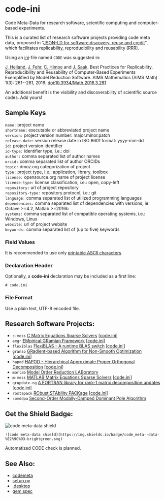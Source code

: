 code-ini
========

Code Meta-Data for research software, scientific computing and computer-based experiments.

This is a curated list of research software projects providing code meta data,
proposed in "[JSON-LD for software discovery, reuse and credit](http://www.arfon.org/json-ld-for-software-discovery-reuse-and-credit)",
which facilitates replicability, reproducibility and reusability (RRR).

Using an [ini](https://en.wikipedia.org/wiki/INI_file)-file named `CODE` was suggested in:

[J. Heiland](https://orcid.org/0000-0003-0228-8522), [J. Fehr](https://orcid.org/0000-0003-2850-1440), [C. Himpe](https://orcid.org/0000-0003-2194-6754) and [J. Saak](https://orcid.org/0000-0001-5567-9637). Best Practices for Replicability, Reproducibility and Reusability of Computer-Based Experiments Exemplified by Model Reduction Software. AIMS Mathematics (AIMS Math) 1(3): 261--281, 2016. [doi:10.3934/Math.2016.3.261](http://doi.org/10.3934/Math.2016.3.261)

An additional benefit is the visibility and discoverability of scientific source codes.
Add yours!

## Sample Keys

`name:` project name  
`shortname:` executable or abbreviated project name  
`version:` project version number: major.minor.patch  
`release-date:` version release date in ISO 8601 format: yyyy-mm-dd  
`id:` project version identifier  
`id-type:` identifier type, i.e.: doi  
`author:` comma separated list of author names  
`orcid:` comma separated list of author ORCIDs  
`topic:` dmoz.org categorization of project  
`type:` project type, i.e.: application, library, toolbox  
`license:` opensource.org name of project license  
`license-type:` license classification, i.e.: open, copy-left  
`repository:` url of project repository  
`repository-type:` repository protocol, i.e.: git  
`language:` comma separated list of utilized programming languages  
`dependencies:` comma separated list of dependencies with versions, ie: Octave >=4.2, Matlab >=2016b  
`systems:` comma separated list of compatible operating systems, i.e.: Windows, Linux  
`website:` url of project website  
`keywords:` comma separated list of (up to five) keywords

### Field Values

It is recommended to use only [printable ASCII characters](https://en.wikipedia.org/wiki/ASCII#Printable_characters).

### Declaration Header

Optionally, a **code-ini** declaration may be included as a first line:

`# code.ini`

### File Format

Use a plain text, UTF-8 encoded file. 

## Research Software Projects:

* `c-mess` [C Matrix Equations Sparse Solvers](https://www.mpi-magdeburg.mpg.de/projects/mess) [[code.ini](https://gitlab.mpi-magdeburg.mpg.de/mess/cmess-releases/blob/master/CODE)]
* `emgr` [EMpirical GRamian Framework](https://gramian.de) [[code.ini](http://github.com/gramian/emgr/blob/master/CODE)]
* `flexiblas` [FlexiBLAS - A runtime BLAS switch](https://www.mpi-magdeburg.mpg.de/projects/flexiblas) [[code.ini](https://gitlab.mpi-magdeburg.mpg.de/software/flexiblas-release/raw/master/CODE)]
* `granso` [GRadient-based Algorithm for Non-Smooth Optimization](http://www.timmitchell.com/software/GRANSO/) [[code.ini](https://gitlab.com/timmitchell/GRANSO/blob/master/code.ini)]
* `hapod` [HAPOD - Hierarchical Approximate Proper Orthogonal Decomposition](https://github.com/gramian/hapod/) [[code.ini](https://github.com/gramian/hapod/blob/master/CODE)]
* `morlab` [Model Order Reduction LABoratory](https://www.mpi-magdeburg.mpg.de/projects/morlab)
* `m-mess` [MATLAB Matrix Equations Sparse Solvers](https://www.mpi-magdeburg.mpg.de/projects/mess) [[code.ini](https://gitlab.mpi-magdeburg.mpg.de/mess/mmess-releases/blob/v1.0.1/CODE)]
* `qrupdate-ng` [A FORTRAN library for rank-1 matrix decomposition updates](https://github.com/mpimd-csc/qrupdate-ng) [[code.ini](https://github.com/mpimd-csc/qrupdate-ng/blob/master/CODE)]
* `rostapack` [RObust STAbility PACKage](http://www.timmitchell.com/software/ROSTAPACK/index.html) [[code.ini](https://gitlab.com/timmitchell/ROSTAPACK/blob/master/code.ini)]
* `somddpa` [Second-Order Modally-Damped Dominant Pole Algorithm](https://doi.org/10.5281/zenodo.2553901)

## Get the Shield Badge:

![code meta-data shield](https://img.shields.io/badge/code_meta--data-%E2%9C%93-brightgreen.svg)

`![code meta-data shield](https://img.shields.io/badge/code_meta--data-%E2%9C%93-brightgreen.svg)`

Automatized CODE check is planned.

## See Also:

* [codemeta](https://github.com/codemeta/codemeta)
* [setup.py](https://docs.python.org/3/distutils/setupscript.html#additional-meta-data)
* [.desktop](https://standards.freedesktop.org/desktop-entry-spec/desktop-entry-spec-latest.html)
* [gem spec](https://guides.rubygems.org/specification-reference/)
